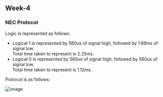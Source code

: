 ## Week-4
### NEC Protocol 

Logic is represented as follows: 
  - Logical 1 is represented by 560us of signal high, followed by 1.69ms of signal low.     
    Total time taken to represent is 2.25ms.
  - Logical 0 is represented by 560us of signal high, followed by 560us of signal low.     
    Total time taken to represent is 1.12ms.
    
Protocol is as follows:

   ![image](https://github.com/VamsiKaparthi/riscv-hdp/assets/89274263/a42e843f-a883-415b-ad14-75bcf6ee9520)


